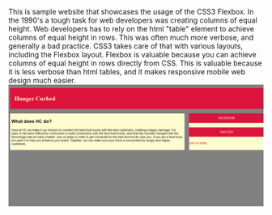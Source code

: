This is sample website that showcases the usage of the CSS3 Flexbox. In the 1990's a tough task for web developers was creating columns of equal height. Web developers has to rely on the html "table" element to achieve columns of equal height in rows. This was often much more verbose, and generally a bad practice. CSS3 takes care of that with various layouts, including the Flexbox layout. Flexbox is valuable because you can achieve columns of equal height in rows directly from CSS. This is valuable because it is less verbose than html tables, and it makes responsive mobile web design much easier. ![SAMPLE SITE](https://github.com/sikudabo/Flexbox-Practice/blob/master/sample-page.png)
